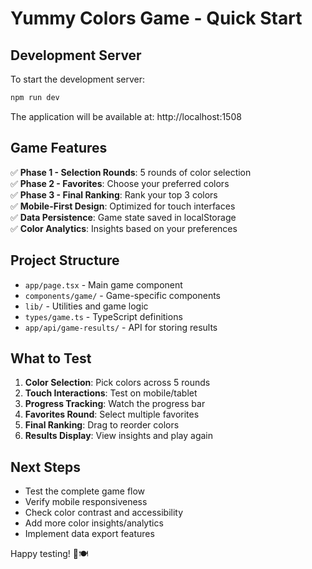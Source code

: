 # Yummy Colors Game - Quick Start

## Development Server

To start the development server:

```bash
npm run dev
```

The application will be available at: http://localhost:1508

## Game Features

✅ **Phase 1 - Selection Rounds**: 5 rounds of color selection  
✅ **Phase 2 - Favorites**: Choose your preferred colors  
✅ **Phase 3 - Final Ranking**: Rank your top 3 colors  
✅ **Mobile-First Design**: Optimized for touch interfaces  
✅ **Data Persistence**: Game state saved in localStorage  
✅ **Color Analytics**: Insights based on your preferences

## Project Structure

- `app/page.tsx` - Main game component
- `components/game/` - Game-specific components
- `lib/` - Utilities and game logic
- `types/game.ts` - TypeScript definitions
- `app/api/game-results/` - API for storing results

## What to Test

1. **Color Selection**: Pick colors across 5 rounds
2. **Touch Interactions**: Test on mobile/tablet
3. **Progress Tracking**: Watch the progress bar
4. **Favorites Round**: Select multiple favorites
5. **Final Ranking**: Drag to reorder colors
6. **Results Display**: View insights and play again

## Next Steps

- Test the complete game flow
- Verify mobile responsiveness
- Check color contrast and accessibility
- Add more color insights/analytics
- Implement data export features

Happy testing! 🎨🍽️
